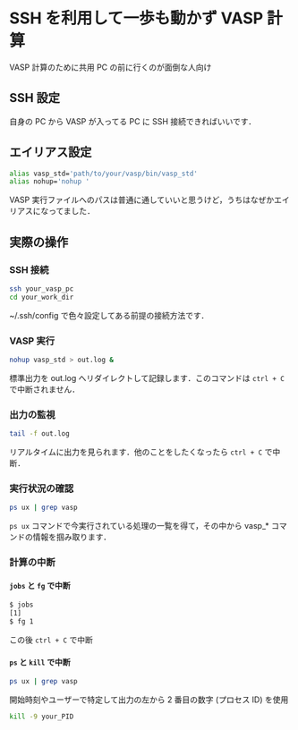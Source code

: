 # SSH を利用して一歩も動かず VASP 計算

VASP 計算のために共用 PC の前に行くのが面倒な人向け

## SSH 設定

自身の PC から VASP が入ってる PC に SSH 接続できればいいです．

## エイリアス設定

```sh
alias vasp_std='path/to/your/vasp/bin/vasp_std'
alias nohup='nohup '
```

VASP 実行ファイルへのパスは普通に通していいと思うけど，うちはなぜかエイリアスになってました．

## 実際の操作

### SSH 接続

```sh
ssh your_vasp_pc
cd your_work_dir
```

~/.ssh/config で色々設定してある前提の接続方法です．

### VASP 実行

```sh
nohup vasp_std > out.log &
```

標準出力を out.log へリダイレクトして記録します．このコマンドは `ctrl + C` で中断されません．

### 出力の監視

```sh
tail -f out.log
```

リアルタイムに出力を見られます．他のことをしたくなったら `ctrl + C` で中断．

### 実行状況の確認

```sh
ps ux | grep vasp
```

`ps ux` コマンドで今実行されている処理の一覧を得て，その中から vasp_* コマンドの情報を掴み取ります．

### 計算の中断

#### `jobs` と `fg` で中断

```sh
$ jobs
[1]
$ fg 1
```

この後 `ctrl + C` で中断

#### `ps` と `kill` で中断

```sh
ps ux | grep vasp
```

開始時刻やユーザーで特定して出力の左から 2 番目の数字 (プロセス ID) を使用

```sh
kill -9 your_PID
```
